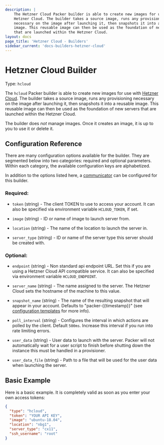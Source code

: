```yaml
---
description: |
    The Hetzner Cloud Packer builder is able to create new images for use with the
    Hetzner Cloud. The builder takes a source image, runs any provisioning
    necessary on the image after launching it, then snapshots it into a reusable
    image. This reusable image can then be used as the foundation of new servers
    that are launched within the Hetzner Cloud.
layout: docs
page_title: 'Hetzner Cloud - Builders'
sidebar_current: 'docs-builders-hetzner-cloud'
---
```


# Hetzner Cloud Builder

Type: `hcloud`

The `hcloud` Packer builder is able to create new images for use with [Hetzner
Cloud](https://www.hetzner.cloud). The builder takes a source image, runs any
provisioning necessary on the image after launching it, then snapshots it into
a reusable image. This reusable image can then be used as the foundation of new
servers that are launched within the Hetzner Cloud.

The builder does *not* manage images. Once it creates an image, it is up to you
to use it or delete it.

## Configuration Reference

There are many configuration options available for the builder. They are
segmented below into two categories: required and optional parameters. Within
each category, the available configuration keys are alphabetized.

In addition to the options listed here, a
[communicator](/docs/templates/communicator.html) can be configured for this
builder.

### Required:

-   `token` (string) - The client TOKEN to use to access your account. It can
    also be specified via environment variable `HCLOUD_TOKEN`, if set.

-   `image` (string) - ID or name of image to launch server from.

-   `location` (string) - The name of the location to launch the server in.

-   `server_type` (string) - ID or name of the server type this server should
    be created with.

### Optional:

-   `endpoint` (string) - Non standard api endpoint URL. Set this if you are
    using a Hetzner Cloud API compatible service. It can also be specified via
    environment variable `HCLOUD_ENDPOINT`.

-   `server_name` (string) - The name assigned to the server. The Hetzner Cloud
    sets the hostname of the machine to this value.

-   `snapshot_name` (string) - The name of the resulting snapshot that will
    appear in your account. Defaults to "packer-{{timestamp}}" (see
    [configuration templates](/docs/templates/engine.html) for more info).

-   `poll_interval` (string) - Configures the interval in which actions are
    polled by the client. Default `500ms`. Increase this interval if you run
    into rate limiting errors.

-   `user_data` (string) - User data to launch with the server.
    Packer will not automatically wait for a user script to finish before
    shutting down the instance this must be handled in a provisioner.

-   `user_data_file` (string) - Path to a file that will be used for the user
    data when launching the server.

## Basic Example

Here is a basic example. It is completely valid as soon as you enter your own
access tokens:

``` json
{
  "type": "hcloud",
  "token": "YOUR API KEY",
  "image": "ubuntu-18.04",
  "location": "nbg1",
  "server_type": "cx11",
  "ssh_username": "root"
}
```

